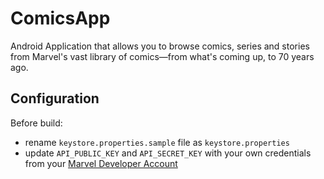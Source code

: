 # ComicsApp

Android Application that allows you to browse comics, series and stories from Marvel's vast library of comics—from what's coming up, to 70 years ago.

## Configuration

Before build:
* rename ```keystore.properties.sample``` file as ```keystore.properties```
* update ```API_PUBLIC_KEY``` and ```API_SECRET_KEY``` with your own credentials from your [Marvel Developer Account](https://developer.marvel.com/)




